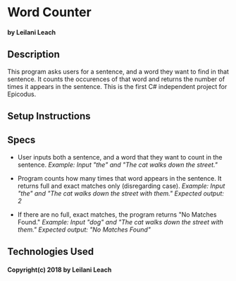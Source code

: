# Word Counter
#### by Leilani Leach

## Description
This program asks users for a sentence, and a word they want to find in that sentence. It counts the occurences of that word and returns the number of times it appears in the sentence. This is the first C# independent project for Epicodus.

## Setup Instructions

## Specs
* User inputs both a sentence, and a word that they want to count in the sentence.
_Example: Input "the" and "The cat walks down the street."_

* Program counts how many times that word appears in the sentence. It returns full and exact matches only (disregarding case).
_Example: Input "the" and "The cat walks down the street with them."_
_Expected output: 2_

* If there are no full, exact matches, the program returns "No Matches Found."
_Example: Input "dog" and "The cat walks down the street with them."_
_Expected output: "No Matches Found"_

## Technologies Used

#### Copyright(c) 2018 by Leilani Leach 